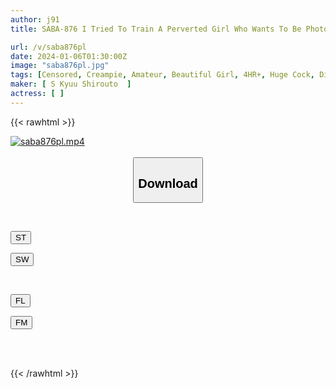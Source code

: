 ```yaml
---
author: j91
title: SABA-876 I Tried To Train A Perverted Girl Who Wants To Be Photographed. She's So Cute, But She Has A Silly Voice. 01

url: /v/saba876pl
date: 2024-01-06T01:30:00Z
image: "saba876pl.jpg"
tags: [Censored, Creampie, Amateur, Beautiful Girl, 4HR+, Huge Cock, Dildo	]
maker: [ S Kyuu Shirouto  ]
actress: [ ]
---
```



{{< rawhtml >}}

<div class="video" data-videoid="J9RRo0O4XWUjWbD">
    <a href="javascript:;">
        <img src="/v/saba876pl/saba876pl.jpg" width="WIDTH" height="HEIGHT" alt="saba876pl.mp4" loading="lazy">
    </a>
</div>

<script type="text/javascript" src="https://j91.asia/asset/on-demand-st.js"></script>

<br>
  <link rel="stylesheet" href="https://j91.asia/asset/bs5.css">
  
  <center>
  <button class="btn btn-primary" type="button" data-bs-toggle="collapse" data-bs-target=".multi-collapse" aria-expanded="false" aria-controls="multiCollapseExample1 multiCollapseExample2"><h2>Download</h2></button></center>
</p>
<div class="row">
  <div class="col">
    <div class="collapse multi-collapse" id="multiCollapseExample1">
      <div class="card card-body">
	      	      <br>
<div class="buttons">  
<p><a href="https://streamtape.to/v/J9RRo0O4XWUjWbD" target="_blank"><button class="btn-hover color-3"><i class="fa fa-download"></i> ST</button></a></p>
<p><a href="https://flaswish.com/fghd75fpm8oc" target="_blank"><button class="btn-hover color-2"><i class="fa fa-download"></i> SW</button></a></p></div>
    </div>
  </div>
</div>
  <div class="col">
    <div class="collapse multi-collapse" id="multiCollapseExample2">
      <div class="card card-body">
	      <br>
<div class="buttons">
<p><a href="javascript:;" target="_blank"><button class="btn-hover color-9"><i class="fa fa-download"></i> FL</button></a></p>
<p><a href="javascript:;" target="_blank"><button class="btn-hover color-8"><i class="fa fa-download"></i> FM</button></a></p></div>
<br><br>
      </div>
    </div>
  </div>
</div>

{{< /rawhtml >}}
